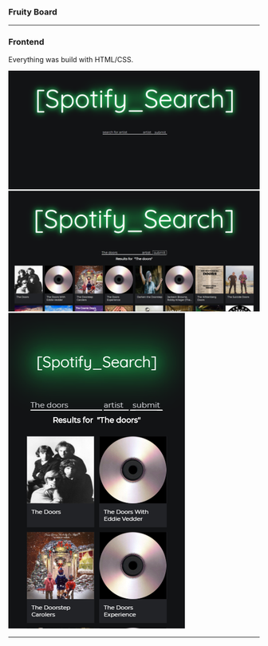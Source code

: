 ### Fruity Board

---

### Frontend

Everything was build with HTML/CSS.

![img](./images_readme/1.png)
![img](./images_readme/2.png)
![img](./images_readme/3.png)

---
